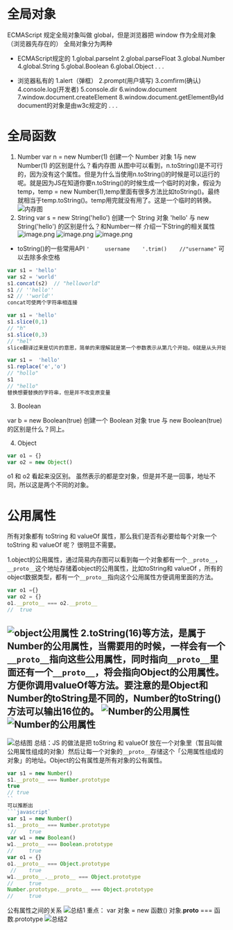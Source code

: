 # 全局对象
ECMAScript 规定全局对象叫做 global，但是浏览器把 window 作为全局对象（浏览器先存在的）
全局对象分为两种
* ECMAScript规定的
1.global.parseInt
2.global.parseFloat
3.global.Number
4.global.String
5.global.Boolean
6.global.Object
.
.
.

* 浏览器私有的
1.alert（弹框）
2.prompt(用户填写)
3.comfirm(确认)
4.console.log(开发者)
5.console.dir
6.window.document
7.window.document.createElement
8.window.document.getElementById
document的对象是由w3c规定的
.
.
.

# 全局函数
1.	Number
var n = new Number(1) 创建一个 Number 对象
1与 new Number(1) 的区别是什么？看内存图
从图中可以看到，n.toString()是不可行的，因为没有这个属性。但是为什么当使用n.toString()的时候是可以运行的呢。就是因为JS在知道你要n.toString()的时候生成一个临时的对象，假设为temp，temp = new Number(1),temp里面有很多方法比如toString()。最终就相当于temp.toString()。temp用完就没有用了。这是一个临时的转换。
![内存图](http://upload-images.jianshu.io/upload_images/7921365-0123ae506bbbbaa1.png?imageMogr2/auto-orient/strip%7CimageView2/2/w/1240)
2.	String
var s = new String('hello') 创建一个 String 对象
'hello' 与 new String('hello') 的区别是什么？和Number一样
介绍一下String的相关属性
![image.png](http://upload-images.jianshu.io/upload_images/7921365-c00e4da82d8fe427.png?imageMogr2/auto-orient/strip%7CimageView2/2/w/1240)
![image.png](http://upload-images.jianshu.io/upload_images/7921365-5d728d2740039148.png?imageMogr2/auto-orient/strip%7CimageView2/2/w/1240)
![image.png](http://upload-images.jianshu.io/upload_images/7921365-a4ea40c8d56271ed.png?imageMogr2/auto-orient/strip%7CimageView2/2/w/1240)
* toString()的一些常用API
``` '     username    '.trim()    //"username" ```   可以去除多余空格

```javascript
var s1 = 'hello'
var s2 = 'world'
s1.concat(s2)  // "helloworld"  
s1 // ''hello''
s2 // ''world''
concat可使两个字符串相连接
```
```javascript
var s1 = 'hello'
s1.slice(0,1)
// "h"
s1.slice(0,3)
// "hel"
slice翻译过来是切片的意思，简单的来理解就是第一个参数表示从第几个开始，0就是从头开始，3代表切3个字符串，结果是"hel"。
```
```javascript
var s1 =  'hello'
s1.replace('e','o')
// "hollo"
s1
// "hello"
替换想要替换的字符串，但是并不改变原变量
```
3.	Boolean

var b = new Boolean(true) 创建一个 Boolean 对象
true 与 new Boolean(true) 的区别是什么？同上。

4.	Object

```javascript
var o1 = {}
var o2 = new Object()
```
o1 和 o2 看起来没区别。
虽然表示的都是空对象，但是并不是一回事，地址不同，所以这是两个不同的对象。

# 公用属性
所有对象都有 toString 和 valueOf 属性，那么我们是否有必要给每个对象一个 toString 和 valueOf 呢？
很明显不需要。

1.object的公用属性，通过简易内存图可以看到每一个对象都有一个```__proto__```，```__proto__```这个地址存储着object的公用属性，比如toString和 valueOf ，所有的object数据类型，都有一个```__proto__```指向这个公用属性方便调用里面的方法。
```javascript
var o1 ={}
var o2 = {}
o1.__proto__ === o2.__proto__
//  true
```
![object公用属性](http://upload-images.jianshu.io/upload_images/7921365-f9bfae2adf75cb3f.png?imageMogr2/auto-orient/strip%7CimageView2/2/w/1240)
2.toString(16)等方法，是属于Number的公用属性，当需要用的时候，一样会有一个``` __proto__ ```指向这些公用属性，同时指向``` __proto__ ```里面还有一个``` __proto__ ```，将会指向Object的公用属性。方便你调用valueOf等方法。要注意的是Object和Number的toString是不同的，Number的toString()方法可以输出16位的。
![Number的公用属性](http://upload-images.jianshu.io/upload_images/7921365-705028a265fa8ee2.png?imageMogr2/auto-orient/strip%7CimageView2/2/w/1240)
![Number的公用属性](http://upload-images.jianshu.io/upload_images/7921365-3790f3cd554a5872.png?imageMogr2/auto-orient/strip%7CimageView2/2/w/1240)
---------------------------------------------------------------------------------
![总结图](http://upload-images.jianshu.io/upload_images/7921365-5cacb412fdf359ec.png?imageMogr2/auto-orient/strip%7CimageView2/2/w/1240)
总结：JS 的做法是把 toString 和 valueOf 放在一个对象里（暂且叫做公用属性组成的对象）然后让每一个对象的``` __proto__ ```存储这个「公用属性组成的对象」的地址。Object的公有属性是所有对象的公有属性。
```javascript
var s1 = new Number()
s1.__proto__ === Number.prototype
true
// true
``
可以推断出
```javascript`
var s1 = new Number()
s1.__proto__ === Number.prototype
 //    true
var w1 = new Boolean()
w1.__proto__ === Boolean.prototype
//     true
var o1 = {}
o1.__proto__ === Object.prototype
 //    true
w1.__proto__.__proto__ === Object.prototype
//     true
Number.prototype.__proto__ === Object.prototype
//     true
```
公有属性之间的关系
![总结1](http://upload-images.jianshu.io/upload_images/7921365-4f24c32e48932988.png?imageMogr2/auto-orient/strip%7CimageView2/2/w/1240)
重点：
var 对象 = new 函数()
对象.__proto__ === 函数.prototype
![总结2](http://upload-images.jianshu.io/upload_images/7921365-09d66e87a84aea42.png?imageMogr2/auto-orient/strip%7CimageView2/2/w/1240)
